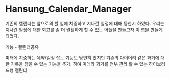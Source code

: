# Hansung_Calendar_Manager

기존의 캘린더는 앞으로의 할 일에 치중하고 
지나간 일정에 대해 등한시 하였다.
우리는 지나간 일정에 대한 회고를
좀 더 원활하게 할 수 있는 어플을 만들고자
이 앱을 만들게 되었다.

기능 - 캘린더공유

미래에 치중하는 예약/일정 잡는 기능도 당연히 있지만 기존의
다이어리 같은 과거에 대한 기록을 담을 수 있는 기능을 추가.
하여 미래와 과거를 전부 관리 할 수 있는 하이브리드형 캘린더
